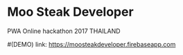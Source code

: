 # Moo Steak Developer
PWA Online hackathon 2017 THAILAND


#(DEMO) link: https://moosteakdeveloper.firebaseapp.com
